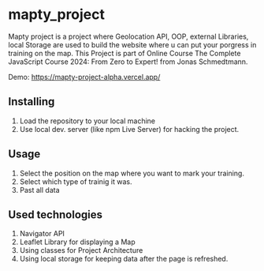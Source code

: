 # mapty_project
Mapty project is a project where Geolocation API, OOP, external Libraries, local Storage are used to build the website where u can put your porgress in training on the map. 
This Project is part of Online Course The Complete JavaScript Course 2024: From Zero to Expert! from Jonas Schmedtmann. 

Demo: https://mapty-project-alpha.vercel.app/

## Installing 
1. Load the repository to your local machine
2. Use local dev. server (like npm Live Server) for hacking the project.

## Usage 
1. Select the position on the map where you want to mark your training.
2. Select which type of trainig it was.
3. Past all data

## Used technologies
1. Navigator API
2. Leaflet Library for displaying a Map
3. Using classes for Project Architecture
4. Using local storage for keeping data after the page is refreshed.
